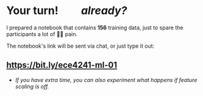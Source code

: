 <h1>
  <twemoji-man-technologist /><twemoji-woman-technologist /> Your turn! &nbsp; &nbsp; &nbsp; &nbsp; 
  <twemoji-face-screaming-in-fear /><twemoji-face-screaming-in-fear /><twemoji-face-screaming-in-fear /> <em>already?</em> <twemoji-horse /><twemoji-horse /><twemoji-horse />
</h1>

<div></div>

I prepared a notebook that contains **156** <twemoji-double-exclamation-mark />
training data, just to spare the participants a lot of 🖖<twemoji-keyboard />🖖
pain.


The notebook's link will be sent via chat, or just <twemoji-keyboard /> <twemoji-keyboard />
type it out:

## https://bit.ly/ece4241-ml-01

<Countdown class="text-orange-500 mt-16" />

<div class="mt-8"></div>

- _If you have extra time, you can also experiment what happens if feature scaling is off._